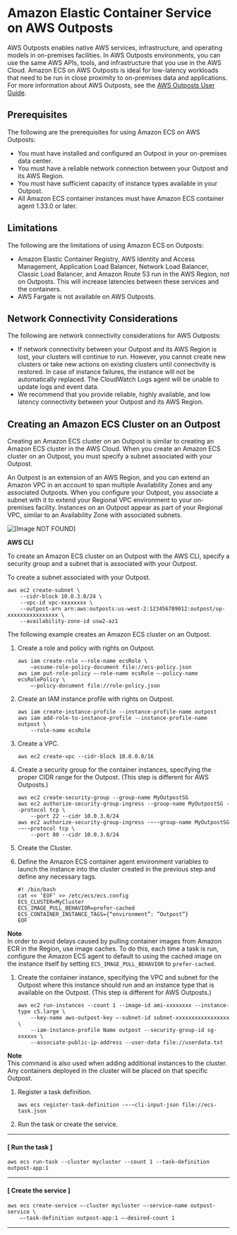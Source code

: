 # Amazon Elastic Container Service on AWS Outposts<a name="ecs-on-outposts"></a>

AWS Outposts enables native AWS services, infrastructure, and operating models in on\-premises facilities\. In AWS Outposts environments, you can use the same AWS APIs, tools, and infrastructure that you use in the AWS Cloud\. Amazon ECS on AWS Outposts is ideal for low\-latency workloads that need to be run in close proximity to on\-premises data and applications\. For more information about AWS Outposts, see the [AWS Outposts User Guide](https://docs.aws.amazon.com/outposts/latest/userguide/)\.

## Prerequisites<a name="ecs-outposts-prereq"></a>

 The following are the prerequisites for using Amazon ECS on AWS Outposts:
+ You must have installed and configured an Outpost in your on\-premises data center\.
+ You must have a reliable network connection between your Outpost and its AWS Region\.
+ You must have sufficient capacity of instance types available in your Outpost\.
+ All Amazon ECS container instances must have Amazon ECS container agent 1\.33\.0 or later\.

## Limitations<a name="ecs-outposts-limit"></a>

The following are the limitations of using Amazon ECS on Outposts:
+ Amazon Elastic Container Registry, AWS Identity and Access Management, Application Load Balancer, Network Load Balancer, Classic Load Balancer, and Amazon Route 53 run in the AWS Region, not on Outposts\. This will increase latencies between these services and the containers\.
+ AWS Fargate is not available on AWS Outposts\.

## Network Connectivity Considerations<a name="ecs-outposts-considerations"></a>

The following are network connectivity considerations for AWS Outposts:
+ If network connectivity between your Outpost and its AWS Region is lost, your clusters will continue to run\. However, you cannot create new clusters or take new actions on existing clusters until connectivity is restored\. In case of instance failures, the instance will not be automatically replaced\. The CloudWatch Logs agent will be unable to update logs and event data\.
+ We recommend that you provide reliable, highly available, and low latency connectivity between your Outpost and its AWS Region\.

## Creating an Amazon ECS Cluster on an Outpost<a name="ecs-outposts-create"></a>

Creating an Amazon ECS cluster on an Outpost is similar to creating an Amazon ECS cluster in the AWS Cloud\. When you create an Amazon ECS cluster on an Outpost, you must specify a subnet associated with your Outpost\.

An Outpost is an extension of an AWS Region, and you can extend an Amazon VPC in an account to span multiple Availability Zones and any associated Outposts\. When you configure your Outpost, you associate a subnet with it to extend your Regional VPC environment to your on\-premises facility\. Instances on an Outpost appear as part of your Regional VPC, similar to an Availability Zone with associated subnets\.

![\[Image NOT FOUND\]](http://docs.aws.amazon.com/AmazonECS/latest/developerguide/images/network-components.png)

**AWS CLI**

 To create an Amazon ECS cluster on an Outpost with the AWS CLI, specify a security group and a subnet that is associated with your Outpost\.

To create a subnet associated with your Outpost\.

```
aws ec2 create-subnet \
    --cidr-block 10.0.3.0/24 \
    --vpc-id vpc-xxxxxxxx \
    --outpost-arn arn:aws:outposts:us-west-2:123456789012:outpost/op-xxxxxxxxxxxxxxxx \
    --availability-zone-id usw2-az1
```

The following example creates an Amazon ECS cluster on an Outpost\.

1. Create a role and policy with rights on Outpost\.

   ```
   aws iam create-role –-role-name ecsRole \
       –assume-role-policy-document file://ecs-policy.json
   aws iam put-role-policy –-role-name ecsRole –-policy-name ecsRolePolicy \
       –-policy-document file://role-policy.json
   ```

1. Create an IAM instance profile with rights on Outpost\.

   ```
   aws iam create-instance-profile --instance-profile-name outpost
   aws iam add-role-to-instance-profile --instance-profile-name outpost \
       --role-name ecsRole
   ```

1. Create a VPC\.

   ```
   aws ec2 create-vpc --cidr-block 10.0.0.0/16
   ```

1. Create a security group for the container instances, specifying the proper CIDR range for the Outpost\. \(This step is different for AWS Outposts\.\)

   ```
   aws ec2 create-security-group --group-name MyOutpostSG
   aws ec2 authorize-security-group-ingress --group-name MyOutpostSG --protocol tcp \
       --port 22 --cidr 10.0.3.0/24
   aws ec2 authorize-security-group-ingress -~-~group-name MyOutpostSG -~-~protocol tcp \
       --port 80 --cidr 10.0.3.0/24
   ```

1. Create the Cluster\.

1. Define the Amazon ECS container agent environment variables to launch the instance into the cluster created in the previous step and define any necessary tags\.

   ```
   #! /bin/bash
   cat << ‘EOF’ >> /etc/ecs/ecs.config
   ECS_CLUSTER=MyCluster
   ECS_IMAGE_PULL_BEHAVIOR=prefer-cached
   ECS_CONTAINER_INSTANCE_TAGS={“environment”: ”Outpost”}
   EOF
   ```
**Note**  
In order to avoid delays caused by pulling container images from Amazon ECR in the Region, use image caches\. To do this, each time a task is run, configure the Amazon ECS agent to default to using the cached image on the instance itself by setting `ECS_IMAGE_PULL_BEHAVIOR` to `prefer-cached`\. 

1. Create the container instance, specifying the VPC and subnet for the Outpost where this instance should run and an instance type that is available on the Outpost\. \(This step is different for AWS Outposts\.\)

   ```
   aws ec2 run-instances --count 1 --image-id ami-xxxxxxxx --instance-type c5.large \
       --key-name aws-outpost-key –-subnet-id subnet-xxxxxxxxxxxxxxxxx \
       --iam-instance-profile Name outpost --security-group-id sg-xxxxxx \
       --associate-public-ip-address --user-data file://userdata.txt
   ```
**Note**  
This command is also used when adding additional instances to the cluster\. Any containers deployed in the cluster will be placed on that specific Outpost\.

1. Register a task definition\.

   ```
   aws ecs register-task-definition -~-~cli-input-json file://ecs-task.json
   ```

1. Run the task or create the service\.

------
#### [ Run the task ]

   ```
   aws ecs run-task --cluster mycluster --count 1 --task-definition outpost-app:1
   ```

------
#### [ Create the service ]

   ```
   aws ecs create-service –-cluster mycluster –-service-name outpost-service \
       –-task-definition outpost-app:1 –-desired-count 1
   ```

------